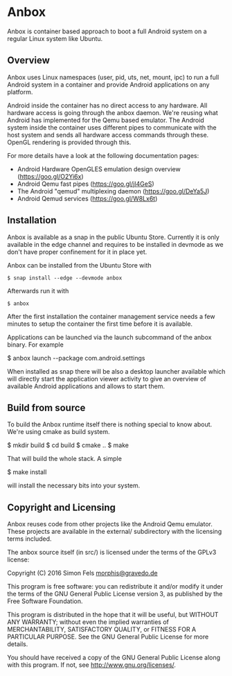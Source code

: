 # Anbox

Anbox is container based approach to boot a full Android system on a
regular Linux system like Ubuntu.

## Overview

Anbox uses Linux namespaces (user, pid, uts, net, mount, ipc) to run a
full Android system in a container and provide Android applications on
any platform.

Android inside the container has no direct access to any hardware. All
hardware access is going through the anbox daemon. We're reusing what
Android has implemented for the Qemu based emulator. The Android system
inside the container uses different pipes to communicate with the host
system and sends all hardware access commands through these. OpenGL
rendering is provided through this.

For more details have a look at the following documentation pages:

 * Android Hardware OpenGLES emulation design overview
   (https://goo.gl/O2Yi6x)
 * Android Qemu fast pipes (https://goo.gl/jl4GeS)
 * The Android "qemud" multiplexing daemon (https://goo.gl/DeYa5J)
 * Android Qemud services (https://goo.gl/W8Lx6t)

## Installation

Anbox is available as a snap in the public Ubuntu Store. Currently it
is only available in the edge channel and requires to be installed in
devmode as we don't have proper confinement for it in place yet.

Anbox can be installed from the Ubuntu Store with

```
$ snap install --edge --devmode anbox
```


Afterwards run it with

```
$ anbox
```

After the first installation the container management service needs
a few minutes to setup the container the first time before it is
available.

Applications can be launched via the launch subcommand of the anbox
binary. For example

$ anbox launch --package com.android.settings

When installed as snap there will be also a desktop launcher available
which will directly start the application viewer activity to give
an overview of available Android applications and allows to start
them.

## Build from source

To build the Anbox runtime itself there is nothing special to know
about. We're using cmake as build system.

$ mkdir build
$ cd build
$ cmake ..
$ make

That will build the whole stack. A simple

$ make install

will install the necessary bits into your system.

## Copyright and Licensing

Anbox reuses code from other projects like the Android Qemu emulator.
These projects are available in the external/ subdirectory with the
licensing terms included.

The anbox source itself (in src/) is licensed under the terms of
the GPLv3 license:

Copyright (C) 2016 Simon Fels <morphis@gravedo.de>

This program is free software: you can redistribute it and/or modify it
under the terms of the GNU General Public License version 3, as published
by the Free Software Foundation.

This program is distributed in the hope that it will be useful, but
WITHOUT ANY WARRANTY; without even the implied warranties of
MERCHANTABILITY, SATISFACTORY QUALITY, or FITNESS FOR A PARTICULAR
PURPOSE.  See the GNU General Public License for more details.

You should have received a copy of the GNU General Public License along
with this program.  If not, see <http://www.gnu.org/licenses/>.
